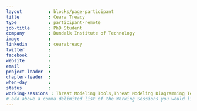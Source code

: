 ```yaml
---
layout          : blocks/page-participant
title           : Ceara Treacy
type            : participant-remote
job-title       : PhD Student
company         : Dundalk Institute of Technology
image           : 
linkedin        : cearatreacy
twitter         : 
facebook        : 
website         :
email           : 
project-leader  :
chapter-leader  :
when-day        :
status          :
working-sessions : Threat Modeling Tools,Threat Modeling Diagramming Techniques,Threat Modeling Where do I Start?
# add above a comma delimited list of the Working Sessions you would like to attend (use the session's title)
---
```


<!-- put more details about participant here -->


